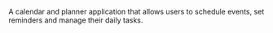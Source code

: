 A calendar and planner application that allows users to schedule events, set reminders and manage their daily tasks.
